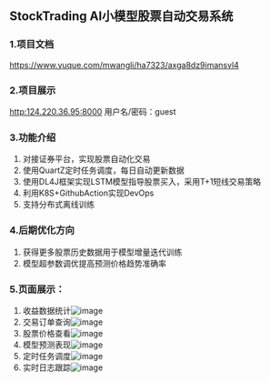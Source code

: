 ## StockTrading AI小模型股票自动交易系统

### 1.项目文档 
https://www.yuque.com/mwangli/ha7323/axga8dz9imansvl4

### 2.项目展示
[http:124.220.36.95:8000](http:124.220.36.95:8000) 用户名/密码：guest

### 3.功能介绍
1. 对接证券平台，实现股票自动化交易
2. 使用QuartZ定时任务调度，每日自动更新数据
3. 使用DL4J框架实现LSTM模型指导股票买入，采用T+1短线交易策略
4. 利用K8S+GithubAction实现DevOps
5. 支持分布式离线训练

### 4.后期优化方向
1. 获得更多股票历史数据用于模型增量迭代训练
2. 模型超参数调优提高预测价格趋势准确率

### 5.页面展示：
1. 收益数据统计![image](https://github.com/mwangli/stock-trading/assets/48406369/4b22cc32-c6b9-4a9d-a9df-c29f65a4a5bb)
2. 交易订单查询![image](https://github.com/mwangli/stock-trading/assets/48406369/bd16016b-4085-413d-a609-1643922616c9)
3. 股票价格查看![image](https://github.com/mwangli/stock-trading/assets/48406369/e080bff3-cc17-4fa3-b642-9a9ea8d3b241)
4. 模型预测表现![image](https://github.com/mwangli/stock-trading/assets/48406369/8d6272ac-773f-4a7d-9993-faf0694f9707)
5. 定时任务调度![image](https://github.com/mwangli/stock-trading/assets/48406369/bb10ea48-2f1a-401d-bca4-823d51e8f5bc)
6. 实时日志跟踪![image](https://github.com/mwangli/stock-trading/assets/48406369/4aaf1d15-6049-4913-b972-c7b6146dbf66)

